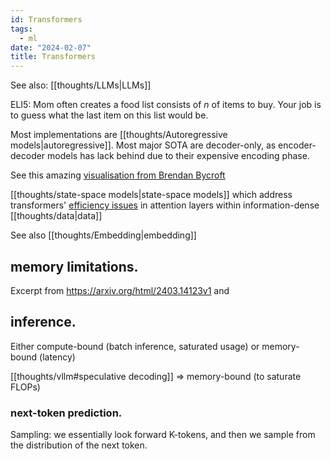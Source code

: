 ```yaml
---
id: Transformers
tags:
  - ml
date: "2024-02-07"
title: Transformers
---
```


See also: [[thoughts/LLMs|LLMs]]

ELI5: Mom often creates a food list consists of $n$ of items to buy. Your job is to guess what the last item on this list would be.

Most implementations are [[thoughts/Autoregressive models|autoregressive]]. Most major SOTA are decoder-only, as encoder-decoder models has lack behind due to their expensive encoding phase.

See this amazing [visualisation from Brendan Bycroft](https://bbycroft.net/llm)

[[thoughts/state-space models|state-space models]] which address transformers' [efficiency issues](https://arxiv.org/pdf/2009.06732) in attention layers within information-dense [[thoughts/data|data]]

See also [[thoughts/Embedding|embedding]]

## memory limitations.

Excerpt from https://arxiv.org/html/2403.14123v1 and [](https://x.com/karpathy/status/1691571869051445433)

## inference.

Either compute-bound (batch inference, saturated usage) or memory-bound (latency)

[[thoughts/vllm#speculative decoding]] => memory-bound (to saturate FLOPs)

### next-token prediction.

Sampling: we essentially look forward K-tokens, and then we sample from the distribution of the next token.

